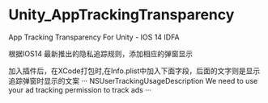 # Unity_AppTrackingTransparency
App Tracking Transparency For Unity - IOS 14 IDFA

根据IOS14 最新推出的隐私追踪规则，添加相应的弹窗显示

加入插件后，在XCode打包时,在Info.plist中加入下面字段，后面的文字则是显示追踪弹窗时显示的文案
···
<key>NSUserTrackingUsageDescription</key>
<string>We need to use your ad tracking permission to track ads</string>
···
